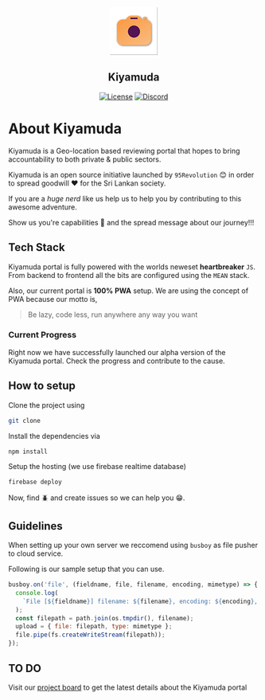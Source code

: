 <p align="center">
<img src="https://github.com/95Revolution/Kiyamuda-pwa/blob/master/public/src/images/icons/app-icon-96x96.png" alt="Kiyamuda">
</p>
<h2 align="center">Kiyamuda</h2>

<p align="center">
<a href="https://github.com/95Revolution/Kiyamuda-pwa/blob/master/LICENSE"><img src="https://poser.pugx.org/laravel/framework/license.svg" alt="License"></a>
<a href="https://discord.gg/p9gHBZj"><img src="https://img.shields.io/badge/chat-on%20discord-7289da.svg" alt="Discord"></a>
</p>

# About Kiyamuda

Kiyamuda is a Geo-location based reviewing portal that hopes to bring accountability to both private & public sectors.

Kiyamuda is an open source initiative launched by `95Revolution` :blush: in order to spread goodwill :heart: for the Sri Lankan society.

If you are a _huge nerd_ like us help us to help you by contributing to this awesome adventure.

Show us you're capabilities :muscle: and the spread message about our journey!!!

## Tech Stack

Kiyamuda portal is fully powered with the worlds neweset **heartbreaker** `JS`. From backend to frontend all the bits are configured using the `MEAN` stack.

Also, our current portal is **100% PWA** setup. We are using the concept of PWA because our motto is,

> Be lazy, code less, run anywhere any way you want

### Current Progress

Right now we have successfully launched our alpha version of the Kiyamuda portal. Check the progress and contribute to the cause.

## How to setup

Clone the project using

```sh
git clone
```

Install the dependencies via

```sh
npm install
```

Setup the hosting (we use firebase realtime database)

```sh
firebase deploy
```

Now, find :beetle: and create issues so we can help you :grin:.

## Guidelines

When setting up your own server we reccomend using `busboy` as file pusher to cloud service.

Following is our sample setup that you can use.

```js
busboy.on('file', (fieldname, file, filename, encoding, mimetype) => {
  console.log(
    `File [${fieldname}] filename: ${filename}, encoding: ${encoding}, mimetype: ${mimetype}`
  );
  const filepath = path.join(os.tmpdir(), filename);
  upload = { file: filepath, type: mimetype };
  file.pipe(fs.createWriteStream(filepath));
});
```

## TO DO

Visit our [project board](https://github.com/95Revolution/Kiyamuda-pwa/projects/1) to get the latest details about the Kiyamuda portal
